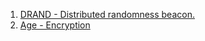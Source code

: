 1. [DRAND - Distributed randomness beacon.](drand/getting_started.md)
2. [Age - Encryption](age-encryption/index.md)